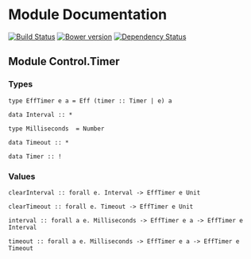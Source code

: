 # Module Documentation

[![Build Status](https://travis-ci.org/CapillarySoftware/purescript-timers.svg?branch=master)](https://travis-ci.org/CapillarySoftware/purescript-timers)
[![Bower version](https://badge.fury.io/bo/purescript-timers.svg)](http://badge.fury.io/bo/purescript-timers)
[![Dependency Status](https://www.versioneye.com/user/projects/54722c968101065aaf000981/badge.svg?style=flat)](https://www.versioneye.com/user/projects/54722c968101065aaf000981)


## Module Control.Timer

### Types

    type EffTimer e a = Eff (timer :: Timer | e) a

    data Interval :: *

    type Milliseconds  = Number

    data Timeout :: *

    data Timer :: !


### Values

    clearInterval :: forall e. Interval -> EffTimer e Unit

    clearTimeout :: forall e. Timeout -> EffTimer e Unit

    interval :: forall a e. Milliseconds -> EffTimer e a -> EffTimer e Interval

    timeout :: forall a e. Milliseconds -> EffTimer e a -> EffTimer e Timeout



